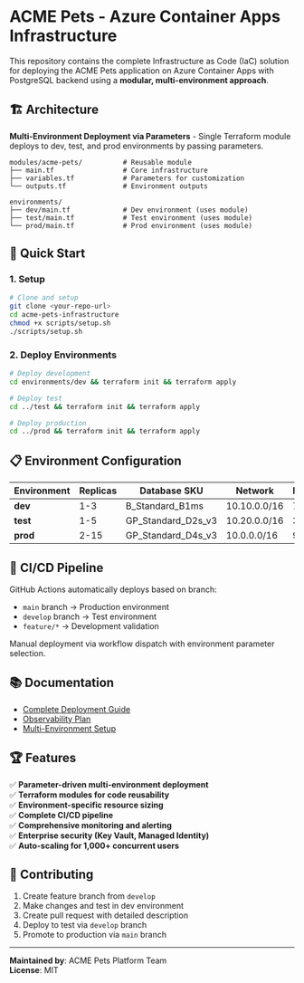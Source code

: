# ACME Pets - Azure Container Apps Infrastructure

This repository contains the complete Infrastructure as Code (IaC) solution for deploying the ACME Pets application on Azure Container Apps with PostgreSQL backend using a **modular, multi-environment approach**.

## 🏗️ Architecture

**Multi-Environment Deployment via Parameters** - Single Terraform module deploys to dev, test, and prod environments by passing parameters.

```
modules/acme-pets/          # Reusable module
├── main.tf                 # Core infrastructure
├── variables.tf            # Parameters for customization
└── outputs.tf              # Environment outputs

environments/
├── dev/main.tf             # Dev environment (uses module)
├── test/main.tf            # Test environment (uses module)  
└── prod/main.tf            # Prod environment (uses module)
```

## 🚀 Quick Start

### 1. Setup
```bash
# Clone and setup
git clone <your-repo-url>
cd acme-pets-infrastructure
chmod +x scripts/setup.sh
./scripts/setup.sh
```

### 2. Deploy Environments
```bash
# Deploy development
cd environments/dev && terraform init && terraform apply

# Deploy test  
cd ../test && terraform init && terraform apply

# Deploy production
cd ../prod && terraform init && terraform apply
```

## 📋 Environment Configuration

| Environment | Replicas | Database SKU | Network | Retention |
|-------------|----------|--------------|---------|-----------|
| **dev** | 1-3 | B_Standard_B1ms | 10.10.0.0/16 | 7 days |
| **test** | 1-5 | GP_Standard_D2s_v3 | 10.20.0.0/16 | 30 days |
| **prod** | 2-15 | GP_Standard_D4s_v3 | 10.0.0.0/16 | 90 days |

## 🔄 CI/CD Pipeline

GitHub Actions automatically deploys based on branch:
- `main` branch → Production environment
- `develop` branch → Test environment  
- `feature/*` → Development validation

Manual deployment via workflow dispatch with environment parameter selection.

## 📚 Documentation

- [Complete Deployment Guide](docs/deployment-guide.md)
- [Observability Plan](docs/observability-plan.md)
- [Multi-Environment Setup](examples/terraform.tfvars.examples)

## 🏆 Features

✅ **Parameter-driven multi-environment deployment**  
✅ **Terraform modules for code reusability**  
✅ **Environment-specific resource sizing**  
✅ **Complete CI/CD pipeline**  
✅ **Comprehensive monitoring and alerting**  
✅ **Enterprise security (Key Vault, Managed Identity)**  
✅ **Auto-scaling for 1,000+ concurrent users**  

## 🤝 Contributing

1. Create feature branch from `develop`
2. Make changes and test in dev environment
3. Create pull request with detailed description
4. Deploy to test via `develop` branch
5. Promote to production via `main` branch

---

**Maintained by**: ACME Pets Platform Team  
**License**: MIT
